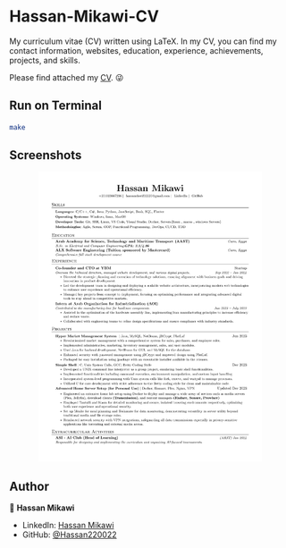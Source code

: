# Hassan-Mikawi-CV

My curriculum vitae (CV) written using LaTeX. In my CV, you can find my contact information, websites, education, experience, achievements, projects, and skills.

Please find attached my [CV](https://drive.google.com/file/d/1-6-QggAd16zm_JDZumBXnqX62kKCH7pl/view). 😜

## Run on Terminal

```sh
make
```

## Screenshots

<p align="center">
    <img alt="Screenshot" src="PNG"width="400">
</p>

## Author

👤 **Hassan Mikawi**

* LinkedIn: [Hassan Mikawi](https://www.linkedin.com/in/hassan-mikawi-1314b9238/)
* GitHub: [@Hassan220022](https://github.com/Hassan220022)
